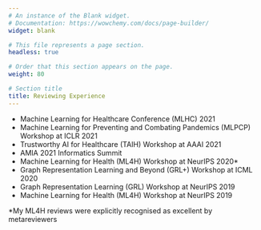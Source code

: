 ```yaml
---
# An instance of the Blank widget.
# Documentation: https://wowchemy.com/docs/page-builder/
widget: blank

# This file represents a page section.
headless: true

# Order that this section appears on the page.
weight: 80

# Section title
title: Reviewing Experience
---
```


- Machine Learning for Healthcare Conference (MLHC) 2021
- Machine Learning for Preventing and Combating Pandemics (MLPCP) Workshop at ICLR 2021
- Trustworthy AI for Healthcare (TAIH) Workshop at AAAI 2021
- AMIA 2021 Informatics Summit
- Machine Learning for Health (ML4H) Workshop at NeurIPS 2020*
- Graph Representation Learning and Beyond (GRL+) Workshop at ICML 2020
- Graph Representation Learning (GRL) Workshop at NeurIPS 2019
- Machine Learning for Health (ML4H) Workshop at NeurIPS 2019

*My ML4H reviews were explicitly recognised as excellent by metareviewers
